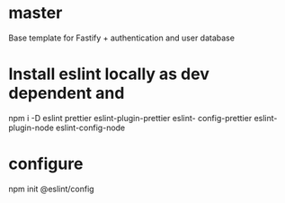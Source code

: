 # master

Base template for Fastify + authentication and user database

# Install eslint locally as dev dependent and

npm i -D eslint prettier eslint-plugin-prettier eslint-
config-prettier eslint-plugin-node eslint-config-node

# configure

npm init @eslint/config

